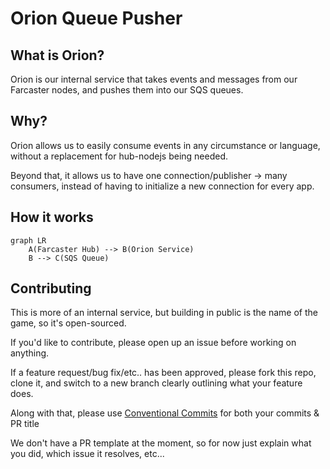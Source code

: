 # Orion Queue Pusher

## What is Orion?
Orion is our internal service that takes events and messages from our Farcaster nodes, and pushes them into our SQS queues.

## Why?
Orion allows us to easily consume events in any circumstance or language, without a replacement for hub-nodejs being needed.

Beyond that, it allows us to have one connection/publisher -> many consumers, instead of having to initialize a new connection for every app.


## How it works
```mermaid
graph LR
    A(Farcaster Hub) --> B(Orion Service)
    B --> C(SQS Queue)
```

## Contributing
This is more of an internal service, but building in public is the name of the game, so it's open-sourced.

If you'd like to contribute, please open up an issue before working on anything.

If a feature request/bug fix/etc.. has been approved, please fork this repo, clone it, and switch to a new branch clearly outlining what your feature does.

Along with that, please use [Conventional Commits](https://www.conventionalcommits.org/en/v1.0.0/) for both your commits & PR title

We don't have a PR template at the moment, so for now just explain what you did, which issue it resolves, etc...
